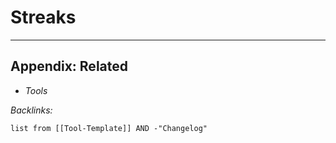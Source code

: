 # Streaks

---

## Appendix: Related

* *Tools*

*Backlinks:*

````dataview
list from [[Tool-Template]] AND -"Changelog"
````
